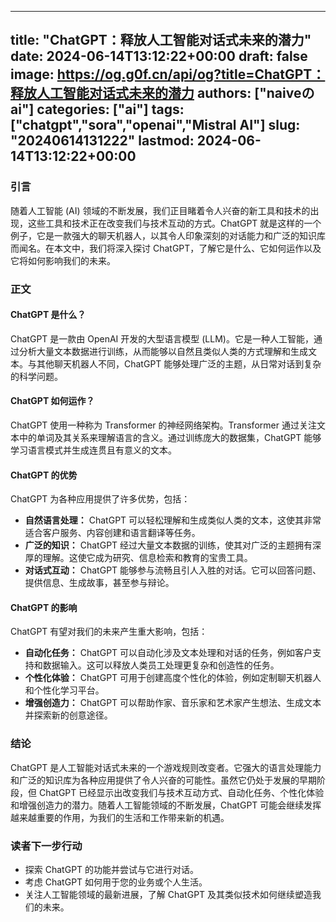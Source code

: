
---
title: "ChatGPT：释放人工智能对话式未来的潜力"
date: 2024-06-14T13:12:22+00:00
draft: false
image: https://og.g0f.cn/api/og?title=ChatGPT：释放人工智能对话式未来的潜力
authors: ["naiveのai"]
categories: ["ai"]
tags: ["chatgpt","sora","openai","Mistral AI"]
slug: "20240614131222"
lastmod: 2024-06-14T13:12:22+00:00
---
### 引言

随着人工智能 (AI) 领域的不断发展，我们正目睹着令人兴奋的新工具和技术的出现，这些工具和技术正在改变我们与技术互动的方式。ChatGPT 就是这样的一个例子，它是一款强大的聊天机器人，以其令人印象深刻的对话能力和广泛的知识库而闻名。在本文中，我们将深入探讨 ChatGPT，了解它是什么、它如何运作以及它将如何影响我们的未来。

### 正文

#### ChatGPT 是什么？

ChatGPT 是一款由 OpenAI 开发的大型语言模型 (LLM)。它是一种人工智能，通过分析大量文本数据进行训练，从而能够以自然且类似人类的方式理解和生成文本。与其他聊天机器人不同，ChatGPT 能够处理广泛的主题，从日常对话到复杂的科学问题。

#### ChatGPT 如何运作？

ChatGPT 使用一种称为 Transformer 的神经网络架构。Transformer 通过关注文本中的单词及其关系来理解语言的含义。通过训练庞大的数据集，ChatGPT 能够学习语言模式并生成连贯且有意义的文本。

#### ChatGPT 的优势

ChatGPT 为各种应用提供了许多优势，包括：

* **自然语言处理：** ChatGPT 可以轻松理解和生成类似人类的文本，这使其非常适合客户服务、内容创建和语言翻译等任务。
* **广泛的知识：** ChatGPT 经过大量文本数据的训练，使其对广泛的主题拥有深厚的理解。这使它成为研究、信息检索和教育的宝贵工具。
* **对话式互动：** ChatGPT 能够参与流畅且引人入胜的对话。它可以回答问题、提供信息、生成故事，甚至参与辩论。

#### ChatGPT 的影响

ChatGPT 有望对我们的未来产生重大影响，包括：

* **自动化任务：** ChatGPT 可以自动化涉及文本处理和对话的任务，例如客户支持和数据输入。这可以释放人类员工处理更复杂和创造性的任务。
* **个性化体验：** ChatGPT 可用于创建高度个性化的体验，例如定制聊天机器人和个性化学习平台。
* **增强创造力：** ChatGPT 可以帮助作家、音乐家和艺术家产生想法、生成文本并探索新的创意途径。

### 结论

ChatGPT 是人工智能对话式未来的一个游戏规则改变者。它强大的语言处理能力和广泛的知识库为各种应用提供了令人兴奋的可能性。虽然它仍处于发展的早期阶段，但 ChatGPT 已经显示出改变我们与技术互动方式、自动化任务、个性化体验和增强创造力的潜力。随着人工智能领域的不断发展，ChatGPT 可能会继续发挥越来越重要的作用，为我们的生活和工作带来新的机遇。

### 读者下一步行动

* 探索 ChatGPT 的功能并尝试与它进行对话。
* 考虑 ChatGPT 如何用于您的业务或个人生活。
* 关注人工智能领域的最新进展，了解 ChatGPT 及其类似技术如何继续塑造我们的未来。